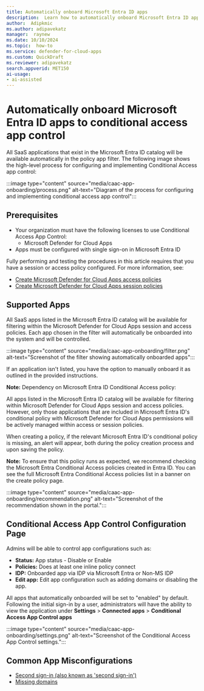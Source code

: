 ```yaml
---  
title: Automatically onboard Microsoft Entra ID apps 
description:  Learn how to automatically onboard Microsoft Entra ID apps to Microsoft Defender for Cloud Apps conditional access app control
author:  Adipkmic
ms.author: adipavekatz  
manager:  raynew
ms.date: 10/10/2024  
ms.topic:  how-to
ms.service: defender-for-cloud-apps
ms.custom: QuickDraft  
ms.reviewer: adipavekatz  
search.appverid: MET150  
ai-usage:  
- ai-assisted  
---  
```


# Automatically onboard Microsoft Entra ID apps to conditional access app control

All SaaS applications that exist in the Microsoft Entra ID catalog will be available automatically in the policy app filter. The following image shows the high-level process for configuring and implementing Conditional Access app control:

:::image type="content" source="media/caac-app-onboarding/process.png" alt-text="Diagram of the process for configuring and implementing conditional access app control":::

## Prerequisites

- Your organization must have the following licenses to use Conditional Access App Control:
  - Microsoft Defender for Cloud Apps
- Apps must be configured with single sign-on in Microsoft Entra ID

Fully performing and testing the procedures in this article requires that you have a session or access policy configured. For more information, see:

- [Create Microsoft Defender for Cloud Apps access policies](https://example.com)
- [Create Microsoft Defender for Cloud Apps session policies](https://example.com)

## Supported Apps

All SaaS apps listed in the Microsoft Entra ID catalog will be available for filtering within the Microsoft Defender for Cloud Apps session and access policies. Each app chosen in the filter will automatically be onboarded into the system and will be controlled.

:::image type="content" source="media/caac-app-onboarding/filter.png" alt-text="Screenshot of the filter showing automatically onboarded apps":::

If an application isn't listed, you have the option to manually onboard it as outlined in the provided instructions.

**Note:** Dependency on Microsoft Entra ID Conditional Access policy:

All apps listed in the Microsoft Entra ID catalog will be available for filtering within Microsoft Defender for Cloud Apps session and access policies. However, only those applications that are included in Microsoft Entra ID's conditional policy with Microsoft Defender for Cloud Apps permissions will be actively managed within access or session policies.

When creating a policy, if the relevant Microsoft Entra ID's conditional policy is missing, an alert will appear, both during the policy creation process and upon saving the policy.

**Note:** To ensure that this policy runs as expected, we recommend checking the Microsoft Entra Conditional Access policies created in Entra ID. You can see the full Microsoft Entra Conditional Access policies list in a banner on the create policy page.

:::image type="content" source="media/caac-app-onboarding/recommendation.png" alt-text="Screenshot of the recommendation shown in the portal.":::

## Conditional Access App Control Configuration Page

Admins will be able to control app configurations such as:

- **Status:** App status - Disable or Enable
- **Policies:** Does at least one inline policy connect
- **IDP:** Onboarded app via IDP via Microsoft Entra or Non-MS IDP
- **Edit app:** Edit app configuration such as adding domains or disabling the app.

All apps that automatically onboarded will be set to "enabled" by default. Following the initial sign-in by a user, administrators will have the ability to view the application under **Settings** \> **Connected apps** \> **Conditional Access App Control apps**

:::image type="content" source="media/caac-app-onboarding/settings.png" alt-text="Screenshot of the Conditional Access App Control settings.":::

## Common App Misconfigurations

- [Second sign-in (also known as 'second sign-in')](troubleshooting-proxy.md#second-sign-in-also-known-as-second-login)
- [Missing domains](troubleshooting-proxy.md#add-domains-for-your-app)